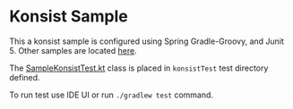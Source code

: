 # Konsist Sample

This a konsist sample is configured using Spring Gradle-Groovy, and Junit 5. Other samples are located [here](../..). 

The [SampleKonsistTest.kt](src/konsistTest/kotlin/com/sample/SampleKonsistTest.kt) class is placed in `konsistTest` 
test directory defined.

To run test use IDE UI or run `./gradlew test` command.

